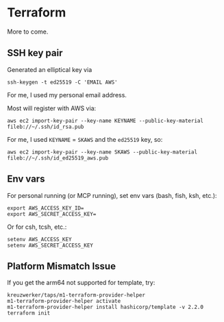 # Terraform

More to come.


## SSH key pair

Generated an elliptical key via

    ssh-keygen -t ed25519 -C 'EMAIL AWS'

For me, I used my personal email address.

Most will register with AWS via:

    aws ec2 import-key-pair --key-name KEYNAME --public-key-material fileb://~/.ssh/id_rsa.pub

For me, I used `KEYNAME` = `SKAWS` and the `ed25519` key, so:

    aws ec2 import-key-pair --key-name SKAWS --public-key-material fileb://~/.ssh/id_ed25519_aws.pub


## Env vars

For personal running (or MCP running), set env vars (bash, fish, ksh, etc.):

    export AWS_ACCESS_KEY_ID=
    export AWS_SECRET_ACCESS_KEY=

Or for csh, tcsh, etc.:

    setenv AWS_ACCESS_KEY
    setenv AWS_SECRET_ACCESS_KEY


## Platform Mismatch Issue

If you get the arm64 not supported for template, try:

    kreuzwerker/taps/m1-terraform-provider-helper
    m1-terraform-provider-helper activate
    m1-terraform-provider-helper install hashicorp/template -v 2.2.0
    terraform init
